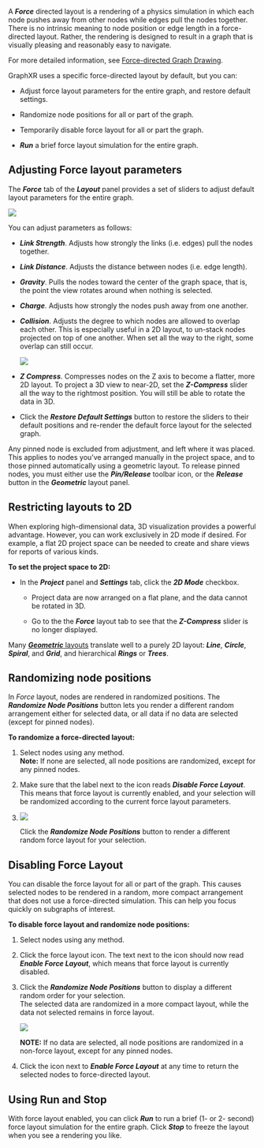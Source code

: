 A _**Force**_ directed layout is a rendering of a physics simulation in which each node pushes away from other nodes while edges pull the nodes together. There is no intrinsic meaning to node position or edge length in a force-directed layout. Rather, the rendering is designed to result in a graph that is visually pleasing and reasonably easy to navigate.

For more detailed information, see [Force-directed Graph Drawing](https://en.wikipedia.org/wiki/Force-directed_graph_drawing).

GraphXR uses a specific force-directed layout by default, but you can:

*   Adjust force layout parameters for the entire graph, and restore default settings.
    
*   Randomize node positions for all or part of the graph.
    
*   Temporarily disable force layout for all or part the graph.
    
*   _**Run**_ a brief force layout simulation for the entire graph.
    

## Adjusting Force layout parameters

The _**Force**_ tab of the _**Layout**_ panel provides a set of sliders to adjust default layout parameters for the entire graph.

![](https://kineviz.atlassian.net/wiki/download/attachments/1719537882/08_01_01_ForceLayout1320.png?api=v2)

You can adjust parameters as follows:

*   _**Link Strength**_. Adjusts how strongly the links (i.e. edges) pull the nodes together.
    
*   _**Link Distance**_. Adjusts the distance between nodes (i.e. edge length).
    
*   _**Gravity**_. Pulls the nodes toward the center of the graph space, that is, the point the view rotates around when nothing is selected.
    
*   _**Charge**_. Adjusts how strongly the nodes push away from one another.
    
*   _**Collision**_. Adjusts the degree to which nodes are allowed to overlap each other. This is especially useful in a 2D layout, to un-stack nodes projected on top of one another. When set all the way to the right, some overlap can still occur.
    
    ![](https://kineviz.atlassian.net/wiki/download/attachments/1719537882/08_01_02_ForceCollision1320.png?api=v2)
*   _**Z Compress**_. Compresses nodes on the Z axis to become a flatter, more 2D layout. To project a 3D view to near-2D, set the _**Z-Compress**_ slider all the way to the rightmost position. You will still be able to rotate the data in 3D.
    
*   Click the _**Restore Default Settings**_ button to restore the sliders to their default positions and re-render the default force layout for the selected graph.
    

Any pinned node is excluded from adjustment, and left where it was placed. This applies to nodes you’ve arranged manually in the project space, and to those pinned automatically using a geometric layout. To release pinned nodes, you must either use the _**Pin/Release**_ toolbar icon, or the _**Release**_ button in the _**Geometric**_ layout panel.

## Restricting layouts to 2D

When exploring high-dimensional data, 3D visualization provides a powerful advantage. However, you can work exclusively in 2D mode if desired. For example, a flat 2D project space can be needed to create and share views for reports of various kinds.

**To set the project space to 2D:**

*   In the _**Project**_ panel and _**Settings**_ tab, click the _**2D Mode**_ checkbox.
    
    *   Project data are now arranged on a flat plane, and the data cannot be rotated in 3D.
        
    *   Go to the the _**Force**_ layout tab to see that the _**Z-Compress**_ slider is no longer displayed.
        

Many [_**Geometric**_ layouts](https://kineviz.atlassian.net/wiki/spaces/~5fb2d973d670b8006e5d6cbd/pages/1719538052/Using+Geometric+Layouts) translate well to a purely 2D layout: _**Line**_, _**Circle**_, _**Spiral**_, and _**Grid**_, and hierarchical _**Rings**_ or _**Trees**_.

## Randomizing node positions

In _Force_ layout, nodes are rendered in randomized positions. The _**Randomize Node Positions**_ button lets you render a different random arrangement either for selected data, or all data if no data are selected (except for pinned nodes).

**To randomize a force-directed layout:**

1.  Select nodes using any method.  
    **Note:** If none are selected, all node positions are randomized, except for any pinned nodes.
    
2.  Make sure that the label next to the icon reads _**Disable Force Layout**_. This means that force layout is currently enabled, and your selection will be randomized according to the current force layout parameters.
    
3.  ![](https://kineviz.atlassian.net/wiki/download/attachments/1719537882/08_01_05_RandomizeForce1440.png?api=v2)
    
    Click the _**Randomize Node Positions**_ button to render a different random force layout for your selection.
    

## Disabling Force Layout

You can disable the force layout for all or part of the graph. This causes selected nodes to be rendered in a random, more compact arrangement that does not use a force-directed simulation. This can help you focus quickly on subgraphs of interest.

**To disable force layout and randomize node positions:**

1.  Select nodes using any method.
    
2.  Click the force layout icon. The text next to the icon should now read _**Enable Force Layout**_, which means that force layout is currently disabled.
    
3.  Click the _**Randomize Node Positions**_ button to display a different random order for your selection.  
    The selected data are randomized in a more compact layout, while the data not selected remains in force layout.
    
    ![](https://kineviz.atlassian.net/wiki/download/attachments/1719537882/08_01_06_DisableAndRandomize1440.png?api=v2)
    
    **NOTE:** If no data are selected, all node positions are randomized in a non-force layout, except for any pinned nodes.
    
4.  Click the icon next to _**Enable Force Layout**_ at any time to return the selected nodes to force-directed layout.
    

## Using Run and Stop

With force layout enabled, you can click _**Run**_ to run a brief (1- or 2- second) force layout simulation for the entire graph. Click _**Stop**_ to freeze the layout when you see a rendering you like.